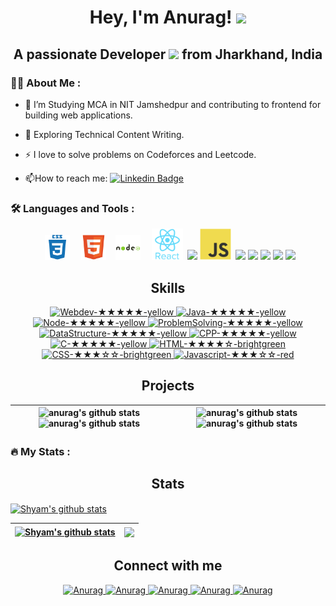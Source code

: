 <div>
  <div id="header" align="center">
<!-- <img src="https://media.giphy.com/media/zOvBKUUEERdNm/giphy.gif" width="150" height="100"/> -->
</div>

<h1 align="center">
  Hey, I'm Anurag!
  <img src="https://media.giphy.com/media/hvRJCLFzcasrR4ia7z/giphy.gif" width="30px"/>
  </h1>


<h2 align="center">A passionate Developer <img src="https://media.giphy.com/media/WUlplcMpOCEmTGBtBW/giphy.gif" width="60"> from Jharkhand, India</h2>


### :technologist: About Me :
  
- :telescope: I’m Studying MCA in NIT Jamshedpur and contributing to frontend for building web applications.

- :seedling: Exploring Technical Content Writing.

- :zap: I love to solve problems on Codeforces and Leetcode.

- :mailbox:How to reach me: [![Linkedin Badge](https://img.shields.io/badge/LinkedIn-blue?style=flat-square&logo=linkedin&logoColor=white)](https://www.linkedin.com/in/anurag/)
  
<!-- --------------------------------------------------------------------------------------------------------------------------------------- -->


### :hammer_and_wrench: Languages and Tools :
<p align="center">
<code> <img src="https://github.com/devicons/devicon/blob/master/icons/css3/css3-plain-wordmark.svg"  title="CSS3" alt="CSS" width="40" height="40"/>&nbsp;</code> <code> <img src="https://github.com/devicons/devicon/blob/master/icons/html5/html5-original.svg" title="HTML5" alt="HTML" width="40" height="40"/>&nbsp; <img src="https://github.com/devicons/devicon/blob/master/icons/nodejs/nodejs-original-wordmark.svg" title="NodeJS" alt="NodeJS" width="40" height="40"/>&nbsp;</code> <code> <img src="https://github.com/devicons/devicon/blob/master/icons/react/react-original-wordmark.svg" title="React" alt="React" width="50" height="50"/>&nbsp;</code><code><img height="50" src="https://freepngimg.com/download/java/5-2-java-png-clipart.png"></code>
<code><img src="https://github.com/devicons/devicon/blob/master/icons/javascript/javascript-original.svg" title="JavaScript" alt="JavaScript" width="50" height="50"/>&nbsp;</code><code><img height="50" src="https://www.vectorlogo.zone/logos/git-scm/git-scm-icon.svg"></code>
<code><img height="50" src="https://www.vectorlogo.zone/logos/firebase/firebase-icon.svg"></code>
<code><img height="50" src="https://upload.wikimedia.org/wikipedia/commons/1/18/ISO_C%2B%2B_Logo.svg"></code>
<code><img height="50" src="https://e7.pngegg.com/pngimages/724/306/png-clipart-c-logo-c-programming-language-icon-letter-c-blue-logo.png"></code>
<code><img height="50" src="https://cdn.imgbin.com/21/11/12/imgbin-mysql-logo-database-join-portable-network-graphics-table-fYjBwJzJKBWt9RtriTD0EiXZU.jpg">
</code>
</p>

 <h2 align="center">Skills</h2>

<p align="center">
  <a href="https://img.shields.io/badge/Webdev-★★★★★★-yellow">
   <img alt="Webdev-★★★★★-yellow" src="https://img.shields.io/badge/Webdev-★★★★★-yellow" />
  </a>
  <a href="https://img.shields.io/badge/Java-★★★★★★-yellow">
   <img alt="Java-★★★★★-yellow" src="https://img.shields.io/badge/Java-★★★★★-yellow" />
  </a>
  <a href="https://img.shields.io/badge/Node-★★★★★★-yellow">
   <img alt="Node-★★★★★-yellow" src="https://img.shields.io/badge/Node-★★★★★-yellow" />
  </a>
  <a href="https://img.shields.io/badge/ProblemSolving-★★★★★★-yellow">
   <img alt="ProblemSolving-★★★★★-yellow" src="https://img.shields.io/badge/ProblemSolving-★★★★★-yellow" />
  </a>
  <a href="https://img.shields.io/badge/DataStructure-★★★★★-yellow">
   <img alt="DataStructure-★★★★★-yellow" src="https://img.shields.io/badge/DataStructure-★★★★★-yellow" />
  </a>
  <a href="https://img.shields.io/badge/CPP-★★★★★-yellow">
   <img alt="CPP-★★★★★-yellow" src="https://img.shields.io/badge/CPP-★★★★★-yellow" />
  </a>
  <a href="https://img.shields.io/badge/C-★★★★★-yellow">
   <img alt="C-★★★★★-yellow" src="https://img.shields.io/badge/C-★★★★★-yellow" />
  </a>
  <a href="https://img.shields.io/badge/HTML-★★★★☆-brightgreen">
   <img alt="HTML-★★★★☆-brightgreen" src="https://img.shields.io/badge/HTML-★★★★☆-brightgreen" />
  </a>
  <a href="https://img.shields.io/badge/CSS-★★★☆☆-brightgreen">
   <img alt="CSS-★★★☆☆-brightgreen" src="https://img.shields.io/badge/CSS-★★★☆☆-brightgreen" />
  </a>
  <a href="https://img.shields.io/badge/Javascript-★★★☆☆-red">
   <img alt="Javascript-★★★☆☆-red" src="https://img.shields.io/badge/Javascript-★★★☆☆-red" />
   </a>
</p>
  
  <!-- --------------------------------------------------------------------------------------------------------------------------------------- -->   

<h2 align="center">Projects</h2>

| ![anurag's github stats](https://github-readme-stats.vercel.app/api/pin/?username=anurag2907&repo=WebDev.github.io.in&cache_seconds=86400&theme=vision-friendly-dark) ![anurag's github stats](https://github-readme-stats.vercel.app/api/pin/?username=anurag2907&repo=java%practice&cache_seconds=86400&theme=vision-friendly-dark) | ![anurag's github stats](https://github-readme-stats.vercel.app/api/pin/?username=anurag2907&repo=anurag2907&cache_seconds=86400&theme=vision-friendly-dark) ![anurag's github stats](https://github-readme-stats.vercel.app/api/pin/?username=anurag2907&repo=anurag2907&cache_seconds=86400&theme=vision-friendly-dark) | 
| ------------- | ------------- |

<!-- --------------------------------------------------------------------------------------------------------------------------------------- -->


### :fire: My Stats :
 <h2 align="center">Stats</h2>
  <a href="https://streak-stats.demolab.com/?user=anurag2907"><img align="center" src="https://streak-stats.demolab.com/?user=anurag2907&theme=highcontrast" alt="Shyam's github stats" /></a>

| <a href="https://github.com/anurag2907/github-readme-stats"><img align="center" src="https://github-readme-stats.vercel.app/api?username=anurag2907&count_private=true&theme=react&show_icons=true" alt="Shyam's github stats" /></a> | <a href="https://github.com/anurag2907/github-readme-stats"><img align="center" src="https://github-readme-stats.vercel.app/api/top-langs/?username=anurag2907&layout=compact&theme=react" /></a> |
| ------------- | ------------- |



  <h2 align="center">Connect with me</h2>

<p align="center">
  
 <a href="https://linkedin.com/in/anurag2907">
   <img alt="Anurag" src="https://img.shields.io/badge/-Anurag-blue?style=flat-square&logo=Linkedin&logoColor=white&link=https://linkedin.com/in/anurag2907/" />
 </a>
  
 <a href="https://dev.to/anurag2907">
   <img alt="Anurag" src="https://img.shields.io/badge/-Anurag-black?style=flat-square&logo=Dev&logoColor=white&link=https://dev.to/anurag2907" />
 </a>
  
 <a href="https://www.instagram.com/anurag2907">
   <img alt="Anurag" src="https://img.shields.io/badge/-Anurag-red?style=flat-square&logo=Instagram&logoColor=white&link=https://www.instagram.com/anurag2907" />
 </a>

 </a>
 <a href="mailto:anurag2907@gmail.com">
   <img alt="Anurag" src="https://img.shields.io/badge/-Anurag-pink?style=flat-square&logo=Gmail&logoColor=white&link=mailto:anurag2907@gmail.com" />
 </a>
 

 <a href="https://github.com/anurag2907">
   <img alt="Anurag" src="https://img.shields.io/github/followers/anurag2907?label=follow&style=social" />
 </a>   
 
</p>

<!-- --------------------------------------------------------------------------------------------------------------------------------------- -->
